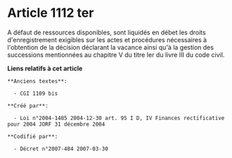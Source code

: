 # Article 1112 ter

A défaut de ressources disponibles, sont liquidés en débet les droits d'enregistrement exigibles sur les actes et procédures
nécessaires à l'obtention de la décision déclarant la vacance ainsi qu'à la gestion des successions mentionnées au chapitre V
du titre Ier du livre III du code civil.

**Liens relatifs à cet article**

	**Anciens textes**:

	  - CGI 1109 bis

	**Créé par**:

	  - Loi n°2004-1485 2004-12-30 art. 95 I D, IV Finances rectificative pour 2004 JORF 31 décembre 2004

	**Codifié par**:

	  - Décret n°2007-484 2007-03-30
